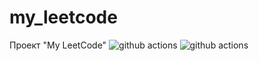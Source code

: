 # my_leetcode
Проект "My LeetCode"
![github actions](https://github.com/AlexeyEsipov/myLeetcode/actions/workflows/maven.yml/badge.svg)
![github actions](https://github.com/AlexeyEsipov/myLeetcode/actions/workflows/jacoco.yml/badge.svg) 
 